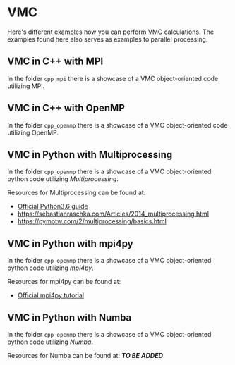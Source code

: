 # VMC

Here's different examples how you can perform VMC calculations. The examples found here also serves as examples to parallel processing.

## VMC in C++ with MPI
In the folder `cpp_mpi` there is a showcase of a VMC object-oriented code utilizing MPI.

## VMC in C++ with OpenMP
In the folder `cpp_openmp` there is a showcase of a VMC object-oriented code utilizing OpenMP.

## VMC in Python with Multiprocessing
In the folder `cpp_openmp` there is a showcase of a VMC object-oriented python code utilizing _Multiprocessing_.

Resources for Multiprocessing can be found at:
* [Official Python3.6 guide](https://docs.python.org/3.4/library/multiprocessing.html?highlight=process)
* https://sebastianraschka.com/Articles/2014_multiprocessing.html
* https://pymotw.com/2/multiprocessing/basics.html

## VMC in Python with mpi4py
In the folder `cpp_openmp` there is a showcase of a VMC object-oriented python code utilizing _mpi4py_.

Resources for mpi4py can be found at:
* [Official mpi4py tutorial](https://mpi4py.readthedocs.io/en/stable/tutorial.html)

## VMC in Python with Numba
In the folder `cpp_openmp` there is a showcase of a VMC object-oriented python code utilizing _Numba_.

Resources for Numba can be found at:
_**TO BE ADDED**_